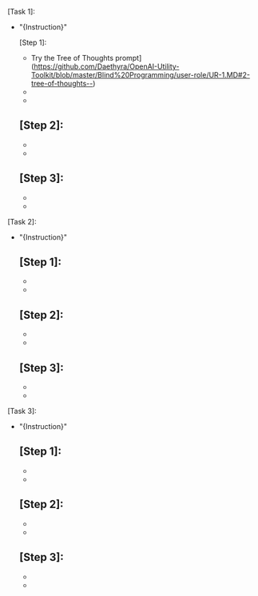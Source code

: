 [Assignment 1]:
"{Description}"

[Task 1]:
- "{Instruction}"

  [Step 1]:
  - Try the Tree of Thoughts prompt](https://github.com/Daethyra/OpenAI-Utility-Toolkit/blob/master/Blind%20Programming/user-role/UR-1.MD#2-tree-of-thoughts--)
  -
  -

  [Step 2]:
  -
  -
  -

  [Step 3]:
  -
  -
  -

[Task 2]:
- "{Instruction}"

  [Step 1]:
  -
  -
  -

  [Step 2]:
  -
  -
  -

  [Step 3]:
  -
  -
  -

[Task 3]:
- "{Instruction}"

  [Step 1]:
  -
  -
  -

  [Step 2]:
  -
  -
  -

  [Step 3]:
  -
  -
  -
